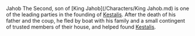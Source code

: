 Jahob The Second, son of [King Jahob](/Characters/King Jahob.md) is one of the leading parties in the founding of [Kestalis](/Geography/Kestalis.md).
After the death of his father and the coup, he fled by boat with his family and a small contingent of trusted members of their house, and helped found [Kestalis]().

